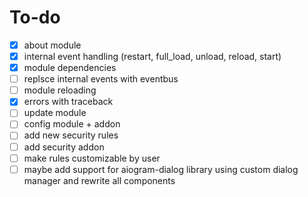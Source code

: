 # To-do
- [x] about module
- [x] internal event handling (restart, full_load, unload, reload, start)
- [x] module dependencies
- [ ] replsce internal events with eventbus
- [ ] module reloading
- [x] errors with traceback
- [ ] update module
- [ ] config module + addon
- [ ] add new security rules
- [ ] add security addon 
- [ ] make rules customizable by user
- [ ] maybe add support for aiogram-dialog library using custom dialog manager and rewrite all components
